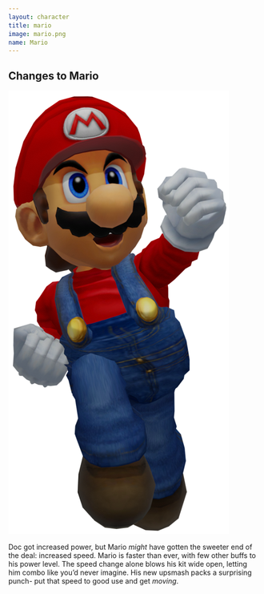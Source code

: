 ```yaml
---
layout: character
title: mario
image: mario.png
name: Mario
---
```


## Changes to Mario
![Mario](/images/content/css/mario.png)

Doc got increased power, but Mario *might* have gotten the sweeter end of the deal: increased speed.
Mario is faster than ever, with few other buffs to his power level. The speed change alone blows his kit wide open, letting him combo like you’d never imagine. His new upsmash packs a surprising punch- put that speed to good use and get *moving*. 
